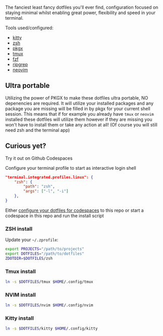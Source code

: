 The fanciest least fancy dotfiles you'll ever find, configuration focused on staying minimal whilst enabling great power, flexibility and speed in your terminal.

Tools used/configured:
- [kitty](https://sw.kovidgoyal.net/kitty/)
- [zsh](https://github.com/zsh-users/zsh)
- [pkgx](https://pkgx.sh)
- [tmux](https://github.com/tmux/tmux)
- [fzf](https://github.com/junegunn/fzf)
- [ripgrep](https://github.com/BurntSushi/ripgrep)
- [neovim](https://neovim.io)

## Ultra portable
Utilizing the power of PKGX to make these dotfiles ultra portable, NO depenencies are required. It will utilize your installed packages and any package you are missing will be filled in by pkgx for your current shell session. This means that if for example you already have `tmux` or `neovim` installed these dotfiles will utilize them however if they are missing you won't have to install them or take any action at all! (Of course you will still need zsh and the terminal app)

## Curious yet?
Try it out on Github Codespaces

Configure your terminal profile to start as interactive login shell
```json
"terminal.integrated.profiles.linux": {
    "zsh": {
        "path": "zsh",
        "args": ["-l", "-i"]
    },
}
```

Either [configure your dotfiles for codespaces](https://github.com/settings/codespaces) to this repo or start a codespace in this repo and run the install script

### ZSH install
Update your `~/.zprofile`:
```sh
export PROJECTS="/path/to/projects"
export DOTFILES="/path/to/dotfiles"
ZDOTDIR=$DOTFILES/zsh
```

### Tmux install
```sh
ln -s $DOTFILES/tmux $HOME/.config/tmux
```

### NVIM install
```sh
ln -s $DOTFILES/nvim $HOME/.config/nvim
```

### Kitty install
```sh
ln -s $DOTFILES/kitty $HOME/.config/kitty
```

